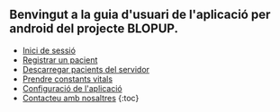 ## Benvingut a la guia d'usuari de l'aplicació per android del projecte BLOPUP.

* [Inici de sessió](ca/logging-in.md)
* [Registrar un pacient](ca/patient-registration.md)
* [Descarregar pacients del servidor](ca/download-patient.md)
* [Prendre constants vitals](ca/take-vitals.md)
* [Configuració de l'aplicació](ca/settings.md)
* [Contacteu amb nosaltres]()
{:toc}
